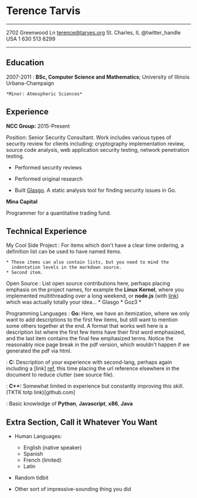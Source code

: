 Terence Tarvis
============

-------------------     ----------------------------
2702 Greenwood Ln		terence@tarves.org
St. Charles, IL			@twitter_handle
USA				1 630 513 6299
-------------------     ----------------------------

Education
---------

2007-2011
:   **BSc, Computer Science and Mathematics**; University of
    Illinois Urbana-Champaign

    *Minor: Atmospheric Sciences*

Experience
----------

**NCC Group:**
2015-Present

Position: Senior Security Consultant.  Work includes various types of 
security review for clients including: cryptography implementation review,
source code analysis, web application security testing, network penetration
testing.

* Performed security reviews

* Performed original research

* Built [Glasgo](http://github.com/ttarvis/glasgo). A static analysis tool
  for finding security issues in Go.

**Mina Capital**

Programmer for a quantitative trading fund.

Technical Experience
--------------------

My Cool Side Project
:   For items which don't have a clear time ordering, a definition
    list can be used to have named items.

    * These items can also contain lists, but you need to mind the
      indentation levels in the markdown source.
    * Second item.

Open Source
:   List open source contributions here, perhaps placing emphasis on
    the project names, for example the **Linux Kernel**, where you
    implemented multithreading over a long weekend, or **node.js**
    (with [link](http://nodejs.org)) which was actually totally
    your idea...
    * Glasgo
    * Goz3
    * 

Programming Languages
:   **Go:** Here, we have an itemization, where we only want
    to add descriptions to the first few items, but still want to
    mention some others together at the end. A format that works well
    here is a description list where the first few items have their
    first word emphasized, and the last item contains the final few
    emphasized terms. Notice the reasonably nice page break in the pdf
    version, which wouldn't happen if we generated the pdf via html.

:   **C:** Description of your experience with second-lang,
    perhaps again including a [link] [ref], this time placing the url
    reference elsewhere in the document to reduce clutter (see source
    file). 

:   **C++:** Somewhat limited in experience but constantly improving this
    skill.  (TKTK totp link)[github.com]

:   Basic knowledge of **Python**, **Javascript**, **x86**, **Java**

[ref]: https://github.com/githubuser/superlongprojectname

Extra Section, Call it Whatever You Want
----------------------------------------

* Human Languages:

     * English (native speaker)
     * Spanish
     * French (limited)
     * Latin

* Random tidbit

* Other sort of impressive-sounding thing you did
